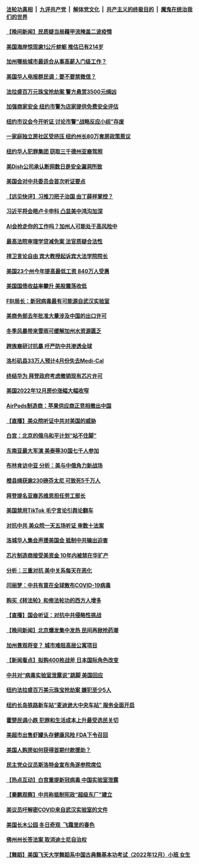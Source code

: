####  [法轮功真相](../../../../basic/blob/master/README.md?t=03012012) &nbsp;|&nbsp; [九评共产党](../../../../9ping.md/blob/master/README.md?t=03012012) &nbsp;|&nbsp; [解体党文化](../../../../jtdwh.md/blob/master/README.md?t=03012012)  &nbsp;|&nbsp; [共产主义的终极目的](../../../../gczydzjmd.md/blob/master/README.md?t=03012012) &nbsp;|&nbsp; [魔鬼在统治我们的世界](../../../../mgztzwmdsj.md/blob/master/README.md?t=03012012) 

#### [【晚间新闻】民质疑当局藉甲流掩盖二波疫情](../pages/nsc412/n13940547.md?t=03012012) 




#### [美国海岸惊现逾1公斤蚌蛎 推估已有214岁](../pages/nsc412/n13940366.md?t=03012012) 

#### [加州哪些城市最适合从事高薪入门级工作？](../pages/nsc412/n13940510.md?t=03012012) 

#### [美国华人电报群民调：要不要禁微信？](../pages/nsc412/n13940466.md?t=03012012) 

#### [法拉盛百万元珠宝抢劫案 警方悬赏3500元缉凶](../pages/nsc412/n13940479.md?t=03012012) 

#### [加强商家安全 纽约市警为店家提供免费安全评估](../pages/nsc412/n13940458.md?t=03012012) 

#### [纽约市议会今开听证 讨论市警“战略反应小组”存废](../pages/nsc412/n13940453.md?t=03012012) 

#### [一家庭独立房社区受挤压 纽约州长80万套房政策惹议](../pages/nsc412/n13940462.md?t=03012012) 

#### [纽约华人犯罪集团 窃取三千德州亚裔驾照](../pages/nsc412/n13940460.md?t=03012012) 

#### [美Dish公司承认断网数日是安全漏洞所致](../pages/nsc412/n13940381.md?t=03012012) 

#### [美国会对中共委员会首次听证要点](../pages/nsc412/n13940204.md?t=03012012) 

#### [【远见快评】习推刀把子治国 由丁薛祥掌控？](../pages/nsc412/n13940278.md?t=03012012) 

#### [习近平将会晤卢卡申科 凸显美中鸿沟加深](../pages/nsc412/n13940174.md?t=03012012) 

#### [AI会抢走你的工作吗？加州人可能处于高风险中](../pages/nsc412/n13940442.md?t=03012012) 

#### [最高法院审理学贷减免案 法官质疑合法性](../pages/nsc412/n13940132.md?t=03012012) 

#### [捍卫言论自由 宾大教授起诉宾大法学院院长](../pages/nsc412/n13940375.md?t=03012012) 

#### [美国23个州今年提高最低工资 840万人受惠](../pages/nsc412/n13940409.md?t=03012012) 

#### [美国国债收益率攀升 美股震荡收低](../pages/nsc412/n13940265.md?t=03012012) 

#### [FBI局长：新冠病毒最有可能源自武汉实验室](../pages/nsc412/n13940318.md?t=03012012) 

#### [美商务部去年批准大量涉及中国的出口许可](../pages/nsc412/n13940180.md?t=03012012) 

#### [冬季风暴带来雪雨可缓解加州水资源匮乏](../pages/nsc412/n13940396.md?t=03012012) 

#### [跨族裔研讨抗暴 吁严防中共渗透全球](../pages/nsc412/n13940363.md?t=03012012) 

#### [洛杉矶县33万人预计4月份失去Medi-Cal](../pages/nsc412/n13940341.md?t=03012012) 

#### [终结华为 拜登政府考虑撤销现有芯片许可](../pages/nsc412/n13940164.md?t=03012012) 

#### [美国2022年12月房价涨幅大幅收窄](../pages/nsc412/n13940231.md?t=03012012) 

#### [AirPods制造商：苹果供应商正竞相撤出中国](../pages/nsc412/n13940125.md?t=03012012) 

#### [【直播】美众院听证中共对美国的威胁](../pages/nsc412/n13939580.md?t=03012012) 

#### [白宫：北京的俄乌和平计划“站不住脚”](../pages/nsc412/n13940190.md?t=03012012) 

#### [东南亚最大军演 美泰等30国七千人参加](../pages/nsc412/n13940097.md?t=03012012) 

#### [布林肯访中亚 分析：美与中俄角力新战场](../pages/nsc412/n13940139.md?t=03012012) 

#### [橙县缉获逾230磅芬太尼 可致死5千万人](../pages/nsc412/n13940135.md?t=03012012) 

#### [拜登提名亚裔苏维思担任劳工部长](../pages/nsc412/n13940156.md?t=03012012) 

#### [美国禁用TikTok  毛宁言论引舆论翻车](../pages/nsc412/n13940092.md?t=03012012) 

#### [对抗中共 美众院一天五场听证 审数十法案](../pages/nsc412/n13940091.md?t=03012012) 

#### [洛城华人集会声援美国会 抵制中共输出迫害](../pages/nsc412/n13939797.md?t=03012012) 

#### [芯片制造商接受美资金 10年内被禁在华扩产](../pages/nsc412/n13940080.md?t=03012012) 

#### [分析：三重对抗 美中关系每天在恶化](../pages/nsc412/n13940095.md?t=03012012) 

#### [闫丽梦：中共有意在全球散布COVID-19病毒](../pages/nsc412/n13940081.md?t=03012012) 

#### [购买《转法轮》和修法轮功的西方人增多](../pages/nsc412/n13939369.md?t=03012012) 

#### [【直播】国会听证：对抗中共侵略性挑战](../pages/nsc412/n13939583.md?t=03012012) 

#### [【晚间新闻】北京爆发集中发热 民间再掀抢药潮](../pages/nsc412/n13939979.md?t=03012012) 


#### [加州景观将变？ 城市难阻高层公寓项目](../pages/nsc412/n13939922.md?t=03012012) 

#### [【新闻看点】拟购400枚战斧 日本国际角色改变](../pages/nsc412/n13939604.md?t=03012012) 

#### [中共对“病毒实验室泄露说”跳脚 美国回应](../pages/nsc412/n13939853.md?t=03012012) 

#### [纽约法拉盛百万美元珠宝抢劫案 嫌犯至少5人](../pages/nsc412/n13939829.md?t=03012012) 

#### [纽约长岛铁路新车站“麦迪逊大中央车站” 服务全面开启](../pages/nsc412/n13939845.md?t=03012012) 

#### [霍楚民调小跌 犯罪和生活成本上升最受选民关切](../pages/nsc412/n13939824.md?t=03012012) 

#### [美超市出售虾罐头存健康风险 FDA下令召回](../pages/nsc412/n13939714.md?t=03012012) 

#### [美国人购房如何获得首期付款援助？](../pages/nsc412/n13939707.md?t=03012012) 

#### [民主党众议员斯洛特金宣布角逐参院席位](../pages/nsc412/n13939630.md?t=03012012) 

#### [【热点互动】白宫重提新冠病毒 中国实验室泄露](../pages/nsc412/n13939632.md?t=03012012) 

#### [【秦鹏观察】中共称抵制宪政“超级东厂”建立](../pages/nsc412/n13939636.md?t=03012012) 

#### [美议员吁解密COVID来自武汉实验室的文件](../pages/nsc412/n13939562.md?t=03012012) 

#### [美国长木公园 冬日奇观  飞霜里的春色](../pages/nsc412/n13939592.md?t=03012012) 

#### [佛州州长签法案 取消迪士尼自治权](../pages/nsc412/n13939586.md?t=03012012) 

#### [【舞蹈】美国飞天大学舞蹈系中国古典舞基本功考试（2022年12月）小班 女生](../pages/nsc412/n13939622.md?t=03012012) 

